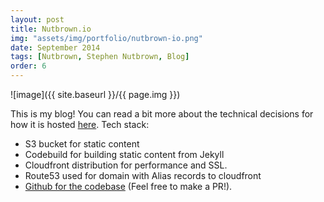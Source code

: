 ```yaml
---
layout: post
title: Nutbrown.io
img: "assets/img/portfolio/nutbrown-io.png"
date: September 2014
tags: [Nutbrown, Stephen Nutbrown, Blog]
order: 6
---
```


![image]({{ site.baseurl }}/{{ page.img }})

This is my blog! You can read a bit more about the technical decisions for how it is hosted [here](https://nutbrown.io/2017/11/19/static-website.html).
Tech stack:
- S3 bucket for static content
- Codebuild for building static content from Jekyll
- Cloudfront distribution for performance and SSL.
- Route53 used for domain with Alias records to cloudfront
- [Github for the codebase](https://github.com/NutterzUK/nutbrown) (Feel free to make a PR!).

